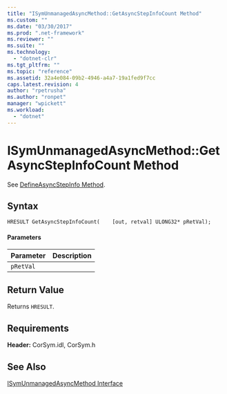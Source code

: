 ```yaml
---
title: "ISymUnmanagedAsyncMethod::GetAsyncStepInfoCount Method"
ms.custom: ""
ms.date: "03/30/2017"
ms.prod: ".net-framework"
ms.reviewer: ""
ms.suite: ""
ms.technology: 
  - "dotnet-clr"
ms.tgt_pltfrm: ""
ms.topic: "reference"
ms.assetid: 32a4e084-09b2-4946-a4a7-19a1fed9f7cc
caps.latest.revision: 4
author: "rpetrusha"
ms.author: "ronpet"
manager: "wpickett"
ms.workload: 
  - "dotnet"
---
```

# ISymUnmanagedAsyncMethod::GetAsyncStepInfoCount Method
See [DefineAsyncStepInfo Method](../../../../docs/framework/unmanaged-api/diagnostics/isymunmanagedasyncmethodpropertieswriter-defineasyncstepinfo-method.md).  
  
## Syntax  
  
```idl  
HRESULT GetAsyncStepInfoCount(    [out, retval] ULONG32* pRetVal);  
```  
  
#### Parameters  
  
|Parameter|Description|  
|---------------|-----------------|  
|`pRetVal`||  
  
## Return Value  
 Returns `HRESULT`.  
  
## Requirements  
 **Header:** CorSym.idl, CorSym.h  
  
## See Also  
 [ISymUnmanagedAsyncMethod Interface](../../../../docs/framework/unmanaged-api/diagnostics/isymunmanagedasyncmethod-interface.md)
